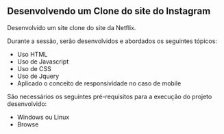 <h2>Desenvolvendo um Clone do site do Instagram</h2>

Desenvolvido um site clone do site da Netflix.

Durante a sessão, serão desenvolvidos e abordados os seguintes tópicos:

* Uso HTML
* Uso de Javascript
* Uso de CSS
* Uso de Jquery 
* Aplicado o conceito de responsividade no caso de mobile




São necessários os seguintes pré-requisitos para a execução do projeto desenvolvido:

* Windows ou Linux
* Browse